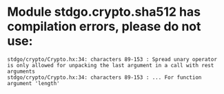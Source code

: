 # Module stdgo.crypto.sha512 has compilation errors, please do not use:
```
stdgo/crypto/Crypto.hx:34: characters 89-153 : Spread unary operator is only allowed for unpacking the last argument in a call with rest arguments
stdgo/crypto/Crypto.hx:34: characters 89-153 : ... For function argument 'length'

```

